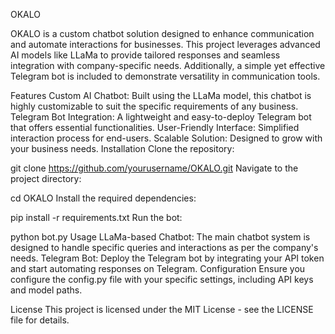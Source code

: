 OKALO

OKALO is a custom chatbot solution designed to enhance communication and automate interactions for businesses. This project leverages advanced AI models like LLaMa to provide tailored responses and seamless integration with company-specific needs. Additionally, a simple yet effective Telegram bot is included to demonstrate versatility in communication tools.

Features
Custom AI Chatbot: Built using the LLaMa model, this chatbot is highly customizable to suit the specific requirements of any business.
Telegram Bot Integration: A lightweight and easy-to-deploy Telegram bot that offers essential functionalities.
User-Friendly Interface: Simplified interaction process for end-users.
Scalable Solution: Designed to grow with your business needs.
Installation
Clone the repository:


git clone https://github.com/yourusername/OKALO.git
Navigate to the project directory:


cd OKALO
Install the required dependencies:


pip install -r requirements.txt
Run the bot:


python bot.py
Usage
LLaMa-based Chatbot: The main chatbot system is designed to handle specific queries and interactions as per the company's needs.
Telegram Bot: Deploy the Telegram bot by integrating your API token and start automating responses on Telegram.
Configuration
Ensure you configure the config.py file with your specific settings, including API keys and model paths.


License
This project is licensed under the MIT License - see the LICENSE file for details.



